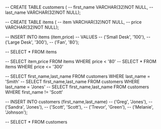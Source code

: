 -- CREATE TABLE customers (
-- first_name VARCHAR(32)NOT NULL,
-- last_name VARCHAR(32)NOT NULL);



-- CREATE TABLE items (
-- item VARCHAR(32)NOT NULL,
-- price VARCHAR(32)NOT NULL);

-- INSERT INTO items (item,price)
-- VALUES
-- ('Small Desk', '100'),
-- ('Large Desk', '300'), 
-- ('Fan', '80');

--  SELECT * FROM items

-- SELECT item,price FROM items WHERE price < '80' 
-- SELECT * FROM items WHERE price <= '300' 

-- SELECT first_name,last_name FROM customers WHERE last_name = 'Smith'
-- SELECT first_name,last_name FROM customers WHERE last_name = 'Jones'
-- SELECT first_name,last_name FROM customers WHERE first_name != 'Scott'






-- INSERT INTO customers (first_name,last_name)
-- ('Greg', 'Jones'),
-- ('Sandra', 'Jones'),
-- ('Scott', 'Scott'),
-- ('Trevor', 'Green'),
-- ('Melanie', 'Johnson');

-- SELECT * FROM customers
